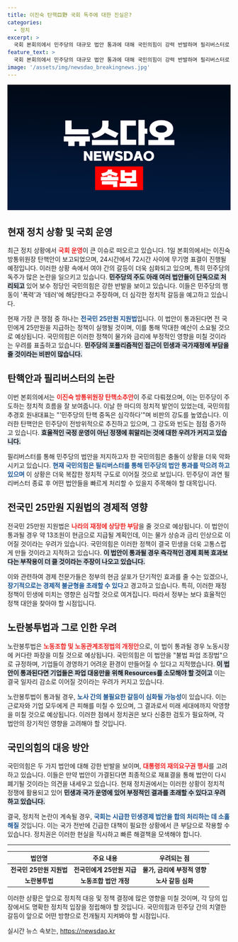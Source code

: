 ```yaml
---
title: 이진숙 탄핵巨野 국회 독주에 대한 진실은?
categories:
  - 정치
excerpt: >
  국회 본회의에서 민주당의 대규모 법안 통과에 대해 국민의힘이 강력 반발하며 필리버스터로 맞섰다. 이진숙 방통위원장 탄핵안과 지원법을 둘러싼 양당의 갈등이 격화되는 가운데, 민생경제는 뒷전으로 밀리며 정쟁만 이어지고 있다.
feature_text: >
  국회 본회의에서 민주당의 대규모 법안 통과에 대해 국민의힘이 강력 반발하며 필리버스터로 맞섰다. 이진숙 방통위원장 탄핵안과 지원법을 둘러싼 양당의 갈등이 격화되는 가운데, 민생경제는 뒷전으로 밀리며 정쟁만 이어지고 있다.
image: '/assets/img/newsdao_breakingnews.jpg'
---
```


<p><img src="/assets/img/newsdao_breakingnews.jpg" alt="firstkoreanews 속보" /></p>

<h2 data-ke-size="size26">현재 정치 상황 및 국회 운영</h2>

<p data-ke-size="size16">최근 정치 상황에서 <b><span style="color: #ee2323;">국회 운영</span></b>이 큰 이슈로 떠오르고 있습니다. 1일 본회의에서는 이진숙 방통위원장 탄핵안이 보고되었으며, 24시간에서 72시간 사이에 무기명 표결이 진행될 예정입니다. 이러한 상황 속에서 여야 간의 갈등이 더욱 심화되고 있으며, 특히 민주당의 독주가 많은 논란을 일으키고 있습니다. <b><span style="background-color: #21538527;">민주당의 주도 아래 여러 법안들이 단독으로 처리되고</span></b> 있어 보수 정당인 국민의힘은 강한 반발을 보이고 있습니다. 이들은 민주당의 행동이 '폭력'과 '테러'에 해당한다고 주장하며, 더 심각한 정치적 갈등을 예고하고 있습니다.</p>

<p data-ke-size="size16">현재 가장 큰 쟁점 중 하나는 <b><span style="color: #1a5490;">전국민 25만원 지원법</span></b>입니다. 이 법안이 통과된다면 전 국민에게 25만원을 지급하는 정책이 실행될 것이며, 이를 통해 막대한 예산이 소요될 것으로 예상됩니다. 국민의힘은 이러한 정책이 물가와 금리에 부정적인 영향을 미칠 것이라는 우려를 표출하고 있습니다. <b><span style="background-color: #21538527;">민주당의 포퓰리즘적인 접근이 민생과 국가재정에 부담을 줄 것이라는 비판이 많습니다.</span></b></p>

<h2 data-ke-size="size26">탄핵안과 필리버스터의 논란</h2>

<p data-ke-size="size16">이번 본회의에서는 <b><span style="color: #ee2323;">이진숙 방통위원장 탄핵소추안</span></b>이 주로 다뤄졌으며, 이는 민주당이 주도하는 정치적 흐름을 잘 보여줍니다. 이날 한 마디의 정치적 발언이 있었는데, 국민의힘 추경호 원내대표는 "'민주당의 탄핵 중독은 심각하다'"며 비판의 강도를 높였습니다. 이러한 탄핵안은 민주당이 전방위적으로 추진하고 있으며, 그 강도와 빈도는 점점 증가하고 있습니다. <b><span style="background-color: #21538527;">효율적인 국정 운영이 아닌 정쟁에 휘말리는 것에 대한 우려가 커지고 있습니다.</span></b></p>

<p data-ke-size="size16">필리버스터를 통해 민주당의 법안을 저지하고자 한 국민의힘은 충돌이 상황을 더욱 악화시키고 있습니다. <b><span style="color: #1a5490;">현재 국민의힘은 필리버스터를 통해 민주당의 법안 통과를 막으려 하고 있으며</span></b> 이 상황은 더욱 복잡한 정치적 구도로 이어질 것으로 보입니다. 민주당이 과연 필리버스터 종료 후 어떤 법안들을 빠르게 처리할 수 있을지 주목해야 할 대목입니다.</p>

<h2 data-ke-size="size26">전국민 25만원 지원법의 경제적 영향</h2>

<p data-ke-size="size16">전국민 25만원 지원법은 <b><span style="color: #ee2323;">나라의 재정에 상당한 부담</span></b>을 줄 것으로 예상됩니다. 이 법안이 통과될 경우 약 13조원이 현금으로 지급될 계획인데, 이는 물가 상승과 금리 인상으로 이어질 것이라는 우려가 있습니다. 국민의힘은 이러한 정책이 결국 민생을 더욱 고통스럽게 만들 것이라고 지적하고 있습니다. <b><span style="background-color: #21538527;">이 법안이 통과될 경우 즉각적인 경제 회복 효과보다는 부작용이 더 클 것이라는 주장이 나오고 있습니다.</span></b></p>

<p data-ke-size="size16">이와 관련하여 경제 전문가들은 정부의 현금 살포가 단기적인 효과를 줄 수는 있겠으나, <b><span style="color: #1a5490;">장기적으로는 경제적 불균형을 초래할 수 있다</span></b>고 경고하고 있습니다. 특히, 이러한 재정 정책이 민생에 미치는 영향은 심각할 것으로 여겨집니다. 따라서 정부는 보다 효율적인 정책 대안을 찾아야 할 시점입니다.</p>

<h2 data-ke-size="size26">노란봉투법과 그로 인한 우려</h2>

<p data-ke-size="size16">노란봉투법은 <b><span style="color: #ee2323;">노동조합 및 노동관계조정법의 개정안</span></b>으로, 이 법이 통과될 경우 노동시장에 커다란 파장을 미칠 것으로 예상됩니다. 국민의힘은 이 법안을 "불법 파업 조장법"으로 규정하며, 기업들이 경영하기 어려운 환경이 만들어질 수 있다고 지적했습니다. <b><span style="background-color: #21538527;">이 법안이 통과된다면 기업들은 파업 대응만을 위해 Resources를 소모해야 할 것이고</span></b> 이는 결국 일자리 감소로 이어질 것이라는 우려가 커지고 있습니다.</p>

<p data-ke-size="size16">노란봉투법이 통과될 경우, <b><span style="color: #1a5490;">노사 간의 불필요한 갈등이 심화될 가능성</span></b>이 있습니다. 이는 근로자와 기업 모두에게 큰 피해를 미칠 수 있으며, 그 결과로서 미래 세대에까지 악영향을 미칠 것으로 예상됩니다. 이러한 점에서 정치권은 보다 신중한 검토가 필요하며, 각 법안의 장기적인 영향을 고려해야 할 것입니다.</p>

<h2 data-ke-size="size26">국민의힘의 대응 방안</h2>

<p data-ke-size="size16">국민의힘은 두 가지 법안에 대해 강한 반발을 보이며, <b><span style="color: #ee2323;">대통령의 재의요구권 행사</span></b>를 고려하고 있습니다. 이들은 만약 법안이 가결된다면 최종적으로 재표결을 통해 법안이 다시 폐기될 것이라는 의견을 내세우고 있습니다. 현재 정치권에서는 이러한 상황이 정치적 정쟁에 활용되고 있어 <b><span style="background-color: #21538527;">민생과 국가 운영에 있어 부정적인 결과를 초래할 수 있다고 우려하고 있습니다.</span></b></p>

<p data-ke-size="size16">결국, 정치적 논란이 계속될 경우, <b><span style="color: #1a5490;">국회는 시급한 민생경제 법안을 합의 처리하는 데 소홀해질</span></b> 것입니다. 이는 국가 전반에 긴급한 대책이 필요한 상황에서 큰 부담으로 작용할 수 있습니다. 정치권은 이러한 현실을 직시하고 빠른 해결책을 모색해야 합니다.</p>

<hr>

<table style="width: 100%;">
  <thead>
    <tr>
      <th style="text-align: center; height: 17px;"><b>법안명</b></th>
      <th style="text-align: center; height: 17px;"><b>주요 내용</b></th>
      <th style="text-align: center; height: 17px;"><b>우려되는 점</b></th>
    </tr>
  </thead>
  <tbody>
    <tr>
      <td style="text-align: center; height: 17px;"><b>전국민 25만원 지원법</b></td>
      <td style="text-align: center; height: 17px;"><b>전국민에게 25만원 지급</b></td>
      <td style="text-align: center; height: 17px;"><b>물가, 금리에 부정적 영향</b></td>
    </tr>
    <tr>
      <td style="text-align: center; height: 17px;"><b>노란봉투법</b></td>
      <td style="text-align: center; height: 17px;"><b>노동조합 법안 개정</b></td>
      <td style="text-align: center; height: 17px;"><b>노사 갈등 심화</b></td>
    </tr>
  </tbody>
</table>

<p data-ke-size="size16">이러한 상황은 앞으로 정치적 대응 및 정책 결정에 많은 영향을 미칠 것이며, 각 당의 입장에서도 명확한 정치적 입장을 정립해야 할 것입니다. 국민의힘과 민주당 간의 치열한 갈등이 앞으로 어떤 방향으로 전개될지 지켜봐야 할 시점입니다.</p>
실시간 뉴스 속보는, <a href="https://newsdao.kr" rel="dofollow">https://newsdao.kr</a>


